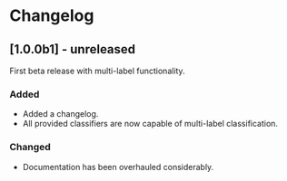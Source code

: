 # Changelog

## [1.0.0b1] - unreleased

First beta release with multi-label functionality.

### Added

- Added a changelog.
- All provided classifiers are now capable of multi-label classification.

### Changed

- Documentation has been overhauled considerably.
